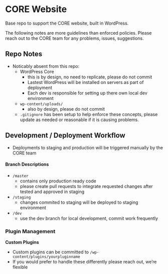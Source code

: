 # CORE Website

Base repo to support the CORE website, built in WordPress.

The following notes are more guidelines than enforced policies. Please reach out to the CORE team for any problems, issues, suggestions.

## Repo Notes

- Noticably absent from this repo:
    - WordPress Core
        - this is by design, no need to replicate, please do not commit
        - Lastest WordPress will be installed on servers as part of deployment
        - Each dev is responsible for setting up there own local dev environment
    - `wp-content/uploads/`
        - also by design, please do not commit
    - `.gitignore` has been setup to help enforce these concepts, please update as needed or reasonable if it is causing problems.

## Development / Deployment Workflow

* Deployments to staging and production will be triggered manually by the CORE team

#### Branch Descriptions
* `/master`
  * contains only production ready code
  * please create pull requests to integrate requested changes after tested and approved in staging
* `/staging` 
  * changes commited to staging will be deployed to staging environment
* `/dev`
  * use the dev branch for local development, commit work frequently

### Plugin Management

**Custom Plugins**

- Custom plugins can be committed to `/wp-content/plugins/yourpluginname` 
- If you would prefer to handle these differently please reach out, we’re flexible